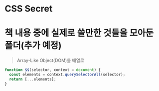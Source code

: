 CSS Secret
===============

# 책 내용 중에 실제로 쓸만한 것들을 모아둔 폴더(추가 예정)

> Array-Like Object(DOM)를 배열로
 
```javascript
function $$(selector, context = document) {
  const elements = context.querySelectorAll(selector);
  return [...elements];
}
```
